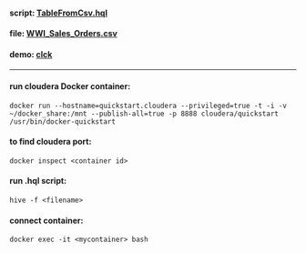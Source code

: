 
#### script: [TableFromCsv.hql](https://github.com/v-asyunin/Sber_DE_test/blob/main/TableFromCsv.hql)
#### file: [WWI_Sales_Orders.csv](https://github.com/v-asyunin/Sber_DE_test/blob/main/WWI_Sales_Orders.csv)
#### demo: [clck](https://www.youtube.com/)

---

#### run cloudera Docker container:
```
docker run --hostname=quickstart.cloudera --privileged=true -t -i -v ~/docker_share:/mnt --publish-all=true -p 8888 cloudera/quickstart /usr/bin/docker-quickstart
```

#### to find cloudera port:
```
docker inspect <container id>
```

#### run .hql script:
```
hive -f <filename>
```
#### connect container:
```
docker exec -it <mycontainer> bash
```